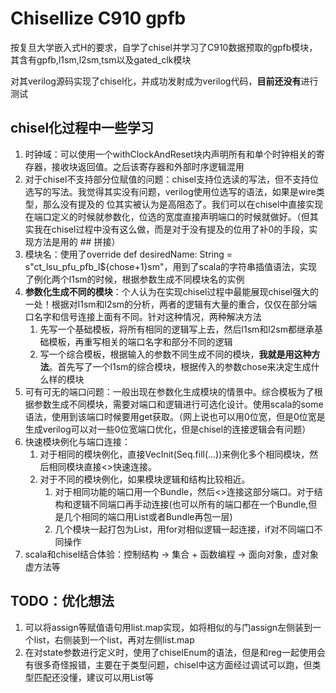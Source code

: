 # Chisellize C910 gpfb
按复旦大学嵌入式H的要求，自学了chisel并学习了C910数据预取的gpfb模块，其含有gpfb,l1sm,l2sm,tsm以及gated_clk模块

对其verilog源码实现了chisel化，并成功发射成为verilog代码，**目前还没有**进行测试
## chisel化过程中一些学习
1. 时钟域：可以使用一个withClockAndReset块内声明所有和单个时钟相关的寄存器，接收块返回值。之后该寄存器和外部时序逻辑混用
2. 对于chisel不支持部分位赋值的问题：chisel支持位选读的写法，但不支持位选写的写法。我觉得其实没有问题，verilog使用位选写的语法，如果是wire类型，那么没有提及的
位其实被认为是高阻态了。我们可以在chisel中直接实现在端口定义的时候就参数化，位选的宽度直接声明端口的时候就做好。（但其实我在chisel过程中没有这么做，而是对于没有提及的位用了补0的手段，实现方法是用的 ## 拼接）
3. 模块名：使用了override def desiredName: String = s"ct_lsu_pfu_pfb_l${chose+1}sm"，用到了scala的字符串插值语法，实现了例化两个l1sm的时候，根据参数生成不同模块名的实例
4. **参数化生成不同的模块**：个人认为在实现chisel过程中最能展现chisel强大的一处！根据对l1sm和l2sm的分析，两者的逻辑有大量的重合，仅仅在部分端口名字和信号连接上面有不同。针对这种情况，两种解决方法
   1. 先写一个基础模板，将所有相同的逻辑写上去，然后l1sm和l2sm都继承基础模板，再重写相关的端口名字和部分不同的逻辑
   2. 写一个综合模板，根据输入的参数不同生成不同的模块，**我就是用这种方法**。首先写了一个l1sm的综合模块，根据传入的参数chose来决定生成什么样的模块
5. 可有可无的端口问题：一般出现在参数化生成模块的情景中。综合模板为了根据参数生成不同模块，需要对端口和逻辑进行可选化设计。使用scala的some语法，使用到该端口时候要用get获取。（网上说也可以用0位宽，但是0位宽是
生成verilog可以对一些0位宽端口优化，但是chisel的连接逻辑会有问题）
6. 快速模块例化与端口连接：
   1. 对于相同的模块例化，直接VecInit(Seq.fill(...))来例化多个相同模块，然后相同模块直接<>快速连接。
   2. 对于不同的模块例化，如果模块逻辑和结构比较相近。
      1. 对于相同功能的端口用一个Bundle，然后<>连接这部分端口。对于结构和逻辑不同端口再手动连接(也可以所有的端口都在一个Bundle,但是几个相同的端口用List或者Bundle再包一层)
      2. 几个模块一起打包为List，用for对相似逻辑一起连接，if对不同端口不同操作
7. scala和chisel结合体验：控制结构 -> 集合 + 函数编程 -> 面向对象，虚对象虚方法等




## TODO：优化想法
1. 可以将assign等赋值语句用list.map实现，如将相似的与门assign左侧装到一个list，右侧装到一个list，再对左侧list.map
2. 在对state参数进行定义时，使用了chiselEnum的语法，但是和reg一起使用会有很多奇怪报错，主要在于类型问题，chisel中这方面经过调试可以跑，但类型匹配还没懂，建议可以用List等